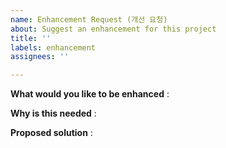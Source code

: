 ```yaml
---
name: Enhancement Request (개선 요청)
about: Suggest an enhancement for this project
title: ''
labels: enhancement
assignees: ''

---
```


<!-- Thanks for filing an issue! Before submitting, please fill in the following information. -->

**What would you like to be enhanced**
: 

**Why is this needed**
: 

**Proposed solution**
:

